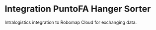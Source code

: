 # Integration PuntoFA Hanger Sorter
Intralogistics integration to Robomap Cloud for exchanging data.
